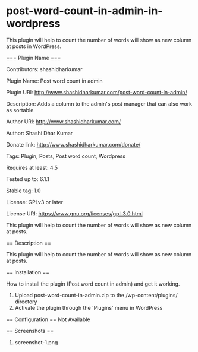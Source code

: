 # post-word-count-in-admin-in-wordpress
This plugin will help to count the number of words will show as new column at posts in WordPress.

=== Plugin Name ===

Contributors: 		shashidharkumar

Plugin Name:      Post word count in admin

Plugin URI:       http://www.shashidharkumar.com/post-word-count-in-admin/

Description: 		  Adds a column to the admin's post manager that can also work as sortable.

Author URI:       http://www.shashidharkumar.com/

Author:           Shashi Dhar Kumar

Donate link: 		  http://www.shashidharkumar.com/donate/

Tags: 			      Plugin, Posts, Post word count, Wordpress

Requires at least: 	4.5

Tested up to: 		6.1.1

Stable tag: 		1.0

License: 		    GPLv3 or later

License URI: 		https://www.gnu.org/licenses/gpl-3.0.html

This plugin will help to count the number of words will show as new column at posts.

== Description ==

This plugin will help to count the number of words will show as new column at posts.

== Installation ==

How to install the plugin (Post word count in admin) and get it working.

1. Upload post-word-count-in-admin.zip to the /wp-content/plugins/ directory
2. Activate the plugin through the 'Plugins' menu in WordPress

== Configuration ==
Not Available


== Screenshots ==

1. screenshot-1.png
